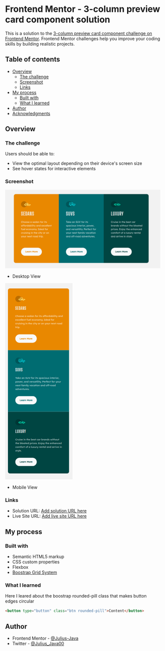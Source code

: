 # Frontend Mentor - 3-column preview card component solution

This is a solution to the [3-column preview card component challenge on Frontend Mentor](https://www.frontendmentor.io/challenges/3column-preview-card-component-pH92eAR2-). Frontend Mentor challenges help you improve your coding skills by building realistic projects. 

## Table of contents

- [Overview](#overview)
  - [The challenge](#the-challenge)
  - [Screenshot](#screenshot)
  - [Links](#links)
- [My process](#my-process)
  - [Built with](#built-with)
  - [What I learned](#what-i-learned)
- [Author](#author)
- [Acknowledgments](#acknowledgments)


## Overview

### The challenge

Users should be able to:

- View the optimal layout depending on their device's screen size
- See hover states for interactive elements

### Screenshot

![](./screenshot/3-colDesktop.png)
- Desktop View

![](./screenshot/3-colMobile.png)
- Mobile View


### Links

- Solution URL: [Add solution URL here](https://your-solution-url.com)
- Live Site URL: [Add live site URL here](https://your-live-site-url.com)

## My process

### Built with

- Semantic HTML5 markup
- CSS custom properties
- Flexbox
- [Boostrap Grid System](https://getbootstrap.com/docs/5.2/layout/grid/#row-columns)

### What I learned
Here I leared about the boostrap rounded-pill class that makes button edges circular

```html
<button type="button" class="btn rounded-pill">Content</button>
```

## Author

- Frontend Mentor - [@Julius-Java](https://www.frontendmentor.io/profile/Julius-Java)
- Twitter - [@Julius_Java00](https://www.twitter.com/julius-java00)